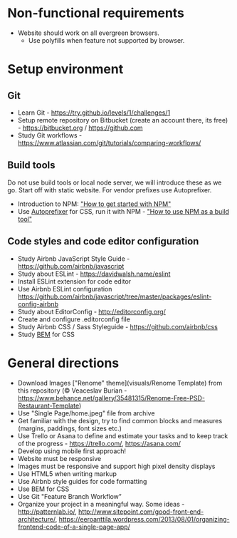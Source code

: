 # Non-functional requirements

* Website should work on all evergreen browsers.
    * Use polyfills when feature not supported by browser.

# Setup environment

## Git
* Learn Git - https://try.github.io/levels/1/challenges/1
* Setup remote repository on Bitbucket (create an account there, its free) - https://bitbucket.org / https://github.com
* Study Git workflows - https://www.atlassian.com/git/tutorials/comparing-workflows/
## Build tools
Do not use build tools or local node server, we will introduce these as we go. Start off with static website. For vendor prefixes use Autoprefixer.
* Introduction to NPM: ["How to get started with NPM"](https://www.w3schools.com/whatis/whatis_npm.asp)
* Use [Autoprefixer](https://github.com/postcss/autoprefixer) for CSS, run it with NPM - ["How to use NPM as a build tool"](https://nodesource.com/blog/an-absolute-beginners-guide-to-using-npm/)

## Code styles and code editor configuration

* Study Airbnb JavaScript Style Guide - https://github.com/airbnb/javascript
* Study about ESLint - https://davidwalsh.name/eslint
* Install ESLint extension for code editor
* Use Airbnb ESLint configuration https://github.com/airbnb/javascript/tree/master/packages/eslint-config-airbnb
* Study about EditorConfig - http://editorconfig.org/
* Create and configure .editorconfig file
* Study Airbnb CSS / Sass Styleguide - https://github.com/airbnb/css
* Study [BEM](http://getbem.com/introduction/) for CSS

# General directions

* Download Images ["Renome" theme](visuals/Renome Template) from this repository (© Veaceslav Burian - https://www.behance.net/gallery/35481315/Renome-Free-PSD-Restaurant-Template)
* Use "Single Page/home.jpeg" file from archive  
* Get familiar with the design, try to find common blocks and measures (margins, paddings, font sizes etc.)
* Use Trello or Asana to define and estimate your tasks and to keep track of the progress - https://trello.com/, https://asana.com/
* Develop using mobile first approach!
* Website must be responsive
* Images must be responsive and support high pixel density displays
* Use HTML5 when writing markup
* Use Airbnb style guides for code formatting
* Use BEM for CSS
* Use Git "Feature Branch Workflow”
* Organize your project in a meaningful way. Some ideas - http://patternlab.io/, http://www.sitepoint.com/good-front-end-architecture/, https://eeroanttila.wordpress.com/2013/08/01/organizing-frontend-code-of-a-single-page-app/
